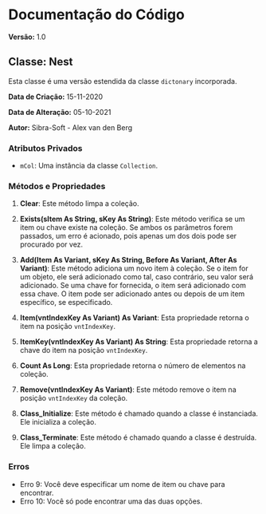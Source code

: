 # Documentação do Código

**Versão:** 1.0

## Classe: Nest

Esta classe é uma versão estendida da classe `dictonary` incorporada.

**Data de Criação:** 15-11-2020

**Data de Alteração:** 05-10-2021

**Autor:** Sibra-Soft - Alex van den Berg

### Atributos Privados

- `mCol`: Uma instância da classe `Collection`.

### Métodos e Propriedades

1. **Clear**: Este método limpa a coleção.

2. **Exists(sItem As String, sKey As String)**: Este método verifica se um item ou chave existe na coleção. Se ambos os parâmetros forem passados, um erro é acionado, pois apenas um dos dois pode ser procurado por vez.

3. **Add(Item As Variant, sKey As String, Before As Variant, After As Variant)**: Este método adiciona um novo item à coleção. Se o item for um objeto, ele será adicionado como tal, caso contrário, seu valor será adicionado. Se uma chave for fornecida, o item será adicionado com essa chave. O item pode ser adicionado antes ou depois de um item específico, se especificado.

4. **Item(vntIndexKey As Variant) As Variant**: Esta propriedade retorna o item na posição `vntIndexKey`.

5. **ItemKey(vntIndexKey As Variant) As String**: Esta propriedade retorna a chave do item na posição `vntIndexKey`.

6. **Count As Long**: Esta propriedade retorna o número de elementos na coleção.

7. **Remove(vntIndexKey As Variant)**: Este método remove o item na posição `vntIndexKey` da coleção.

8. **Class_Initialize**: Este método é chamado quando a classe é instanciada. Ele inicializa a coleção.

9. **Class_Terminate**: Este método é chamado quando a classe é destruída. Ele limpa a coleção.

### Erros

- Erro 9: Você deve especificar um nome de item ou chave para encontrar.
- Erro 10: Você só pode encontrar uma das duas opções.